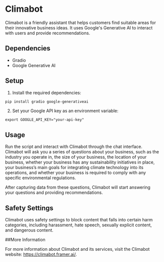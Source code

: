 # Climabot

Climabot is a friendly assistant that helps customers find suitable areas for their innovative business ideas. It uses Google's Generative AI to interact with users and provide recommendations.

## Dependencies

- Gradio
- Google Generative AI

## Setup

1. Install the required dependencies:

```bash
pip install gradio google-generativeai
```

2. Set your Google API key as an environment variable:

```
export GOOGLE_API_KEY="your-api-key"
```

## Usage

Run the script and interact with Climabot through the chat interface. Climabot will ask you a series of questions about your business, such as the industry you operate in, the size of your business, the location of your business, whether your business has any sustainability initiatives in place, your business’s main goals for integrating climate technology into its operations, and whether your business is required to comply with any specific environmental regulations.

After capturing data from these questions, Climabot will start answering your questions and providing recommendations.

## Safety Settings

Climabot uses safety settings to block content that falls into certain harm categories, including harassment, hate speech, sexually explicit content, and dangerous content.

##More Information

For more information about Climabot and its services, visit the Climabot website: https://climabot.framer.ai/.
